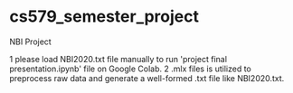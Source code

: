 # cs579_semester_project
 NBI Project
 
 1 please load NBI2020.txt file manually to run 'project final presentation.ipynb' file on Google Colab.
 2 .mlx files is utilized to preprocess raw data and generate a well-formed .txt file like NBI2020.txt.
